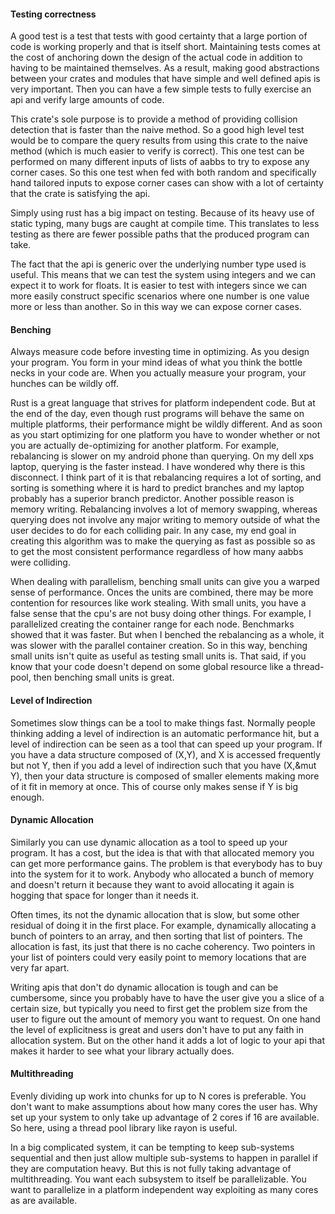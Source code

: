 
#### Testing correctness

A good test is a test that tests with good certainty that a large portion of code is working properly and that is itself short.
Maintaining tests comes at the cost of anchoring down the design of the actual code in addition to having to be maintained themselves. As a result, making good abstractions between your crates and modules that have simple and well defined apis is very important. Then you can have a few simple tests to fully exercise an api and verify large amounts of code.

This crate's sole purpose is to provide a method of providing collision detection that is faster than the naive method. So a good high level test would be to compare the query results from using this crate to the naive method (which is much easier to verify is correct). This one test can be performed on many different inputs of lists of aabbs to try to expose any corner cases. So this one test when fed with both random and specifically hand tailored inputs to expose corner cases can show with a lot of certainty that the crate is satisfying the api. 

Simply using rust has a big impact on testing. Because of its heavy use of static typing, many bugs are caught at compile time. This translates to less testing as there are fewer possible paths that the produced program can take. 

The fact that the api is generic over the underlying number type used is useful. This means that we can test the system using integers and we can expect it to work for floats. It is easier to test with integers since we can more easily construct specific scenarios where one number is one value more or less than another. So in this way we can expose corner cases.


#### Benching

Always measure code before investing time in optimizing. As you design your program. You form in your mind ideas of what you think the bottle necks in your code are. When you actually measure your program, your hunches can be wildly off.

Rust is a great language that strives for platform independent code. But at the end of the day, even though rust programs will behave the same on multiple platforms, their performance might be wildly different. And as soon as you start optimizing for one platform you have to wonder whether or not you are actually de-optimizing for another platform. For example, rebalancing is slower on my android phone than querying. On my dell xps laptop, querying is the faster instead. I have wondered why there is this disconnect. I think part of it is that rebalancing requires a lot of sorting, and sorting is something where it is hard to predict branches and my laptop probably has a superior branch predictor. Another possible reason is memory writing. Rebalancing involves a lot of memory swapping, whereas querying does not involve any major writing to memory outside of what the user decides to do for each colliding pair. In any case, my end goal in creating this algorithm was to make the querying as fast as possible so as to get the most consistent performance regardless of how many aabbs were colliding.

When dealing with parallelism, benching small units can give you a warped sense of performance. Onces the units are combined, there may be more contention for resources like work stealing. With small units, you have a false sense that the cpu's are not busy doing other things. For example, I parallelized creating the container range for each node. Benchmarks showed that it was faster. But when I benched the rebalancing as a whole, it was slower with the parallel container creation. So in this way, benching small units isn't quite as useful as testing small units is. That said, if you know that your code doesn't depend on some global resource like a thread-pool, then benching small units is great.

#### Level of Indirection

Sometimes slow things can be a tool to make things fast. Normally people thinking adding a level of indirection is an automatic performance hit, but a level of indirection can be seen as a tool that can speed up your program. If you have a data structure composed of (X,Y), and X is accessed frequently but not Y, then
if you add a level of indirection such that you have (X,&mut Y), then your data structure is composed
of smaller elements making more of it fit in memory at once. This of course only makes sense if Y is big enough.

#### Dynamic Allocation

Similarly you can use dynamic allocation as a tool to speed up your program. It has a cost, but the idea is that with that allocated memory you can get more performance gains. The problem is that everybody has to buy into the system for it to work. Anybody who allocated a bunch of memory and doesn't return it because they want to avoid allocating it again is hogging that space for longer than it needs it.

Often times, its not the dynamic allocation that is slow, but some other residual of doing it in the first place. For example, dynamically allocating a bunch of pointers to an array, and then sorting that list of pointers. The allocation is fast, its just that there is no cache coherency. Two pointers in your list of pointers could very easily point to memory locations that are very far apart.

Writing apis that don't do dynamic allocation is tough and can be cumbersome, since you probably have to have the user give you a slice of a certain size, but typically you need to first get the problem size from the user to figure out the amount of memory you want to request.
On one hand the level of explicitness is great and users don't have to put any faith in allocation system. But on the other hand it adds a lot of logic to your api that makes it harder to see what your library actually does. 

#### Multithreading

Evenly dividing up work into chunks for up to N cores is preferable. You don't want to make assumptions about how many cores the user has. Why set up your system to only take up advantage of 2 cores if 16 are available. So here, using a thread pool library like rayon is useful. 

In a big complicated system, it can be tempting to keep sub-systems sequential and then just allow multiple sub-systems to happen in parallel if they are computation heavy. But this is not fully taking advantage of multithreading. You want each subsystem to itself be parallelizable. You want to parallelize in a platform independent way exploiting as many cores as are available.


